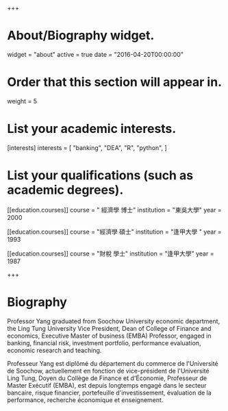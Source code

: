 +++
# About/Biography widget.
widget = "about"
active = true
date = "2016-04-20T00:00:00"

# Order that this section will appear in.
weight = 5

# List your academic interests.
[interests]
  interests = [
    "banking",
    "DEA",
    "R",
    "python",
  ]

# List your qualifications (such as academic degrees).
[[education.courses]]
  course = " 經濟學 博士"
  institution = "東吳大學"
  year = 2000

[[education.courses]]
  course = "經濟學 碩士"
  institution = "逢甲大學 "
  year = 1993

[[education.courses]]
  course = "財稅 學士"
  institution = "逢甲大學"
  year = 1987
 
+++

# Biography

Professor Yang graduated from Soochow University economic department, the Ling Tung University Vice President, Dean of College of Finance and economics, Executive Master of business (EMBA) Professor, engaged in banking, financial risk, investment portfolio, performance evaluation, economic research and teaching.

Professeur Yang est diplômé du département du commerce de l'Université de Soochow, actuellement en fonction de vice-président de l'Université Ling Tung, Doyen du Collège de Finance et d'Économie, Professeur de Master Exécutif (EMBA),  est depuis longtemps engagé dans le secteur bancaire, risque financier, portefeuille d'investissement, évaluation de la performance, recherche économique et enseignement.
